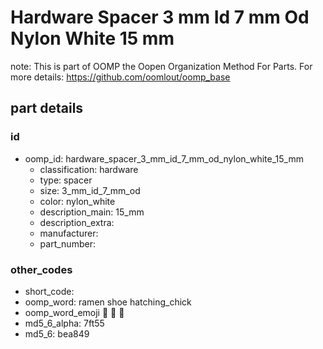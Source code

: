 # Hardware Spacer 3 mm Id 7 mm Od Nylon White 15 mm  

note: This is part of OOMP the Oopen Organization Method For Parts. For more details: https://github.com/oomlout/oomp_base

##  part details





### id
* oomp_id: hardware_spacer_3_mm_id_7_mm_od_nylon_white_15_mm
  * classification: hardware
  * type: spacer
  * size: 3_mm_id_7_mm_od
  * color: nylon_white
  * description_main: 15_mm
  * description_extra: 
  * manufacturer: 
  * part_number: 

### other_codes
* short_code: 
* oomp_word: ramen shoe hatching_chick
* oomp_word_emoji :ramen: :shoe: :hatching_chick:
* md5_6_alpha: 7ft55
* md5_6: bea849